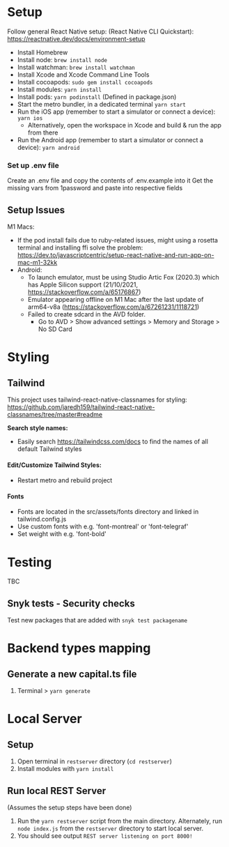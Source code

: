 # Setup

Follow general React Native setup: (React Native CLI Quickstart): https://reactnative.dev/docs/environment-setup

- Install Homebrew
- Install node: `brew install node`
- Install watchman: `brew install watchman`
- Install Xcode and Xcode Command Line Tools
- Install cocoapods: `sudo gem install cocoapods`
- Install modules: `yarn install`
- Install pods: `yarn podinstall` (Defined in package.json)
- Start the metro bundler, in a dedicated terminal `yarn start`
- Run the iOS app (remember to start a simulator or connect a device): `yarn ios`
  - Alternatively, open the workspace in Xcode and build & run the app from there
- Run the Android app (remember to start a simulator or connect a device): `yarn android`

### Set up .env file

Create an .env file and copy the contents of .env.example into it
Get the missing vars from 1password and paste into respective fields

## Setup Issues

M1 Macs:

- If the pod install fails due to ruby-related issues, might using a rosetta terminal and installing ffi solve the problem: https://dev.to/javascriptcentric/setup-react-native-and-run-app-on-mac-m1-32kk
- Android:
  - To launch emulator, must be using Studio Artic Fox (2020.3) which has Apple Silicon support (21/10/2021, https://stackoverflow.com/a/65176867)
  - Emulator appearing offline on M1 Mac after the last update of arm64-v8a (https://stackoverflow.com/a/67261231/1118721)
  - Failed to create sdcard in the AVD folder.
    - Go to AVD > Show advanced settings > Memory and Storage > No SD Card

# Styling

## Tailwind

This project uses tailwind-react-native-classnames for styling: https://github.com/jaredh159/tailwind-react-native-classnames/tree/master#readme

**Search style names:**

- Easily search https://tailwindcss.com/docs to find the names of all default Tailwind styles

#### Edit/Customize Tailwind Styles:

- Restart metro and rebuild project

#### Fonts

- Fonts are located in the src/assets/fonts directory and linked in tailwind.config.js
- Use custom fonts with e.g. 'font-montreal' or 'font-telegraf'
- Set weight with e.g. 'font-bold'

# Testing

TBC

## Snyk tests - Security checks

Test new packages that are added with `snyk test packagename`

# Backend types mapping

## Generate a new capital.ts file

1. Terminal > `yarn generate`

# Local Server

## Setup

1. Open terminal in `restserver` directory (`cd restserver`)
2. Install modules with `yarn install`

## Run local REST Server

(Assumes the setup steps have been done)

1. Run the `yarn restserver` script from the main directory. Alternately, run `node index.js` from the `restserver` directory to start local server.
2. You should see output `REST server listening on port 8000!`
